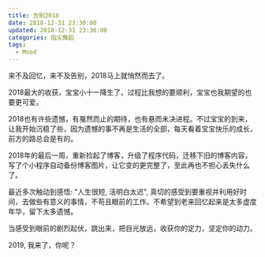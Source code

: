 ```yaml
---
title: 告别2018
date: 2018-12-31 23:30:00
updated: 2018-12-31 23:30:00
categories: 指尖舞蹈
tags:
  - Mood
---
```


来不及回忆，来不及告别，2018马上就悄然而去了。

2018最大的收获，宝宝小十一降生了，过程比我想的要顺利，宝宝也我期望的也要更可爱。

2018也有许些遗憾，有戛然而止的期待，也有悬而未决进程。不过宝宝的到来，让我开始沉稳了些，因为遗憾的事不再是生活的全部，每天看着宝宝快乐的成长，前方的路总会是有的。

2018年的最后一周，重新捡起了博客，升级了程序代码，迁移下旧的博客内容，写了个小程序自动备份博客图片，让它变的更完整了，至此再也不担心丢失什么了。

最近多次触动到感悟: "人生很短, 活明白太迟", 真切的感受到要重视并利用好时间，去做些有意义的事情，不苟且眼前的工作。不希望到老来回忆起来是太多虚度年华，留下太多遗憾。

当感受到眼前的剧烈起伏，跳出来，把目光放远，收获你的定力，坚定你的动力。

2019, 我来了，你呢？
